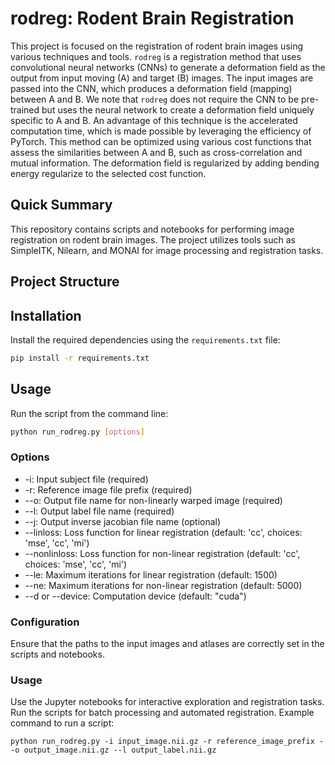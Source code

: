 # rodreg: Rodent Brain Registration

This project is focused on the registration of rodent brain images using various techniques and tools.
`rodreg` is a registration method that uses convolutional neural networks (CNNs) to generate a deformation field as the output from input moving (A) and target (B) images.  The input images are passed into the CNN, which produces a deformation field (mapping) between A and B. We note that `rodreg` does not require the CNN to be pre-trained but uses the neural network to create a deformation field uniquely specific to A and B. An advantage of this technique is the accelerated computation time, which is made possible by leveraging the efficiency of PyTorch. This method can be optimized using various cost functions that assess the similarities between A and B, such as cross-correlation and mutual information. The deformation field is regularized by adding bending energy regularize to the selected cost function.


## Quick Summary

This repository contains scripts and notebooks for performing image registration on rodent brain images. The project utilizes tools such as SimpleITK, Nilearn, and MONAI for image processing and registration tasks.

## Project Structure


## Installation

Install the required dependencies using the `requirements.txt` file:

```sh
pip install -r requirements.txt
```

## Usage
Run the script from the command line:

```bash
python run_rodreg.py [options]
```

### Options
- -i: Input subject file (required)
- -r: Reference image file prefix (required)
- --o: Output file name for non-linearly warped image (required)
- --l: Output label file name (required)
- --j: Output inverse jacobian file name (optional)
- --linloss: Loss function for linear registration (default: 'cc', choices: 'mse', 'cc', 'mi')
- --nonlinloss: Loss function for non-linear registration (default: 'cc', choices: 'mse', 'cc', 'mi')
- --le: Maximum iterations for linear registration (default: 1500)
- --ne: Maximum iterations for non-linear registration (default: 5000)
- --d or --device: Computation device (default: "cuda")


### Configuration
Ensure that the paths to the input images and atlases are correctly set in the scripts and notebooks.


### Usage
Use the Jupyter notebooks for interactive exploration and registration tasks.
Run the scripts for batch processing and automated registration.
Example command to run a script:

```
python run_rodreg.py -i input_image.nii.gz -r reference_image_prefix --o output_image.nii.gz --l output_label.nii.gz
```


